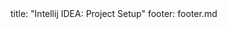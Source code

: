 <frontmatter>
title: "Intellij IDEA: Project Setup"
footer: footer.md
</frontmatter>

<include src="navbar.md" boilerplate />

<include src="unit-inPage-asFlat.md" boilerplate />
